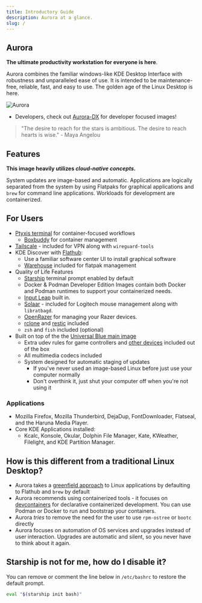 ```yaml
---
title: Introductory Guide
description: Aurora at a glance.
slug: /
---
```


## Aurora

**The ultimate productivity workstation for everyone is here**. 

Aurora combines the familiar windows-like KDE Desktop Interface with robustness and unparalleled ease of use. It is intended to be maintenance-free, reliable, fast, and easy to use. The golden age of the Linux Desktop is here.

![Aurora](/img/aurora.png)

- Developers, check out [Aurora-DX](/dx/aurora-dx-intro) for developer focused images!

> "The desire to reach for the stars is ambitious. The desire to reach hearts is wise." - Maya Angelou

## Features

**This image heavily utilizes _cloud-native concepts_.**

System updates are image-based and automatic. Applications are logically separated from the system by using Flatpaks for graphical applications and `brew` for command line applications. Workloads for development are containerized.

## For Users

- [Ptyxis terminal](https://devsuite.app/ptyxis/) for container-focused workflows
  - [Boxbuddy](https://flathub.org/apps/io.github.dvlv.boxbuddyrs) for container management
- [Tailscale](https://tailscale.com) - included for VPN along with `wireguard-tools`
- KDE Discover with [Flathub](https://flathub.org):
  - Use a familiar software center UI to install graphical software
  - [Warehouse](https://flathub.org/apps/io.github.flattool.Warehouse) included for flatpak management
- Quality of Life Features
  - [Starship](https://starship.rs) terminal prompt enabled by default
  - Docker & Podman Developer Edition Images contain both Docker and Podman runtimes to support your containerized needs.
  - [Input Leap](https://github.com/input-leap/input-leap) built in.
  - [Solaar](https://github.com/pwr-Solaar/Solaar) - included for Logitech mouse
    management along with `libratbagd`.
  - [OpenRazer](https://openrazer.github.io/) for managing your Razer devices.
  - [rclone](https://rclone.org/) and [restic](https://restic.net/) included
  - `zsh` and `fish` included (optional)
- Built on top of the the [Universal Blue main image](https://github.com/ublue-os/main)
  - Extra udev rules for game controllers and [other devices](https://github.com/ublue-os/config) included out of the box
  - All multimedia codecs included
  - System designed for automatic staging of updates
    - If you've never used an image-based Linux before just use your computer normally
    - Don't overthink it, just shut your computer off when you're not using it

### Applications

- Mozilla Firefox, Mozilla Thunderbird, DejaDup, FontDownloader, Flatseal, and the Haruna Media Player.
- Core KDE Applications installed:
  - Kcalc, Konsole, Okular, Dolphin File Manager, Kate, KWeather, Filelight, and KDE Partition Manager.

## How is this different from a traditional Linux Desktop?

- Aurora takes a [greenfield approach](https://en.wikipedia.org/wiki/Greenfield_project) to Linux applications by defaulting to Flathub and `brew` by default
- Aurora recommends using containerized tools - it focuses on [devcontainers](https://docs.getaurora.dev/guides/devcontainers/) for declarative containerized development. You can use Podman or Docker to run and bootstrap your containers.
- Aurora _tries_ to remove the need for the user to use `rpm-ostree` or `bootc` directly
- Aurora focuses on automation of OS services and upgrades instead of user interaction. Upgrades are automatic and silent, so you never have to think about it again.

## Starship is not for me, how do I disable it?

You can remove or comment the line below in `/etc/bashrc` to restore the default prompt.

```bash
eval "$(starship init bash)"
```
